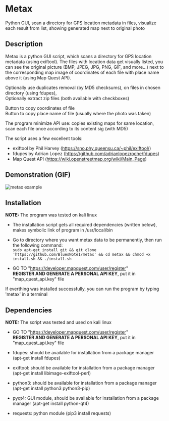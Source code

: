 # Metax
Python GUI, scan a directory for GPS location metadata in files, visualize each result from list, showing generated map next to original photo


## Description

Metax is a python GUI script, which scans a directory for GPS location metadata (using exiftool).
The files with location data get visually listed, you can see the original picture (BMP, JPEG, JPG, PNG, GIF, and more...)
next to the corresponding map image of coordinates of each file with place name above it (using Map Quest API).

Optionally use duplicates removal (by MD5 checksums), on files in chosen directory (using fdupes), \
Optionally extract zip files (both available with checkboxes)

Button to copy coordinates of file \
Button to copy place name of file 
(usually where the photo was taken)

The program minimize API use: copies existing maps for same location, scan each file once according to its content sig (with MD5)

The script uses a few excellent tools:
* exiftool by Phil Harvey (https://sno.phy.queensu.ca/~phil/exiftool/)
* fdupes by Adrian Lopez (https://github.com/adrianlopezroche/fdupes)
* Map Quest API (https://wiki.openstreetmap.org/wiki/Main_Page)


## Demonstration (GIF)

![metax example](https://i.imgur.com/HrGqFzR.gif)


## Installation

**NOTE:** The program was tested on kali linux

* The installation script gets all required dependencies (written below), makes symbolic link of program in /usr/local/bin 

* Go to directory where you want metax data to be permanently, then run the following command: \
``` sudo apt-get install git && git clone 'https://github.com/BluesNote1/metax' && cd metax && chmod +x install.sh && ./install.sh ```

* GO TO "https://developer.mapquest.com/user/register" \
**REGISTER AND GENERATE A PERSONAL API KEY**, put it in "map_quest_api.key" file

If everthing was installed successfully, you can run the program by typing 'metax' in a terminal


## Dependencies

**NOTE:** The script was tested and used on kali linux

* GO TO "https://developer.mapquest.com/user/register" \
**REGISTER AND GENERATE A PERSONAL API KEY**, put it in "map_quest_api.key" file

* fdupes: should be available for installation from a package manager (apt-get install fdupes)
* exiftool: should be available for installation from a package manager (apt-get install libimage-exiftool-perl)
* python3: should be available for installation from a package manager (apt-get install python3 python3-pip)
* pyqt4: GUI module, should be available for installation from a package manager (apt-get install python-qt4)
* requests: python module (pip3 install requests)

